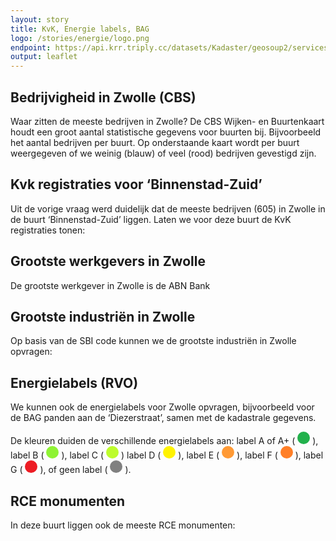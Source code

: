 ```yaml
---
layout: story
title: KvK, Energie labels, BAG
logo: /stories/energie/logo.png
endpoint: https://api.krr.triply.cc/datasets/Kadaster/geosoup2/services/geosoup/sparql
output: leaflet
---
```


## Bedrijvigheid in Zwolle (CBS)

Waar zitten de meeste bedrijven in Zwolle?  De CBS Wijken- en
Buurtenkaart houdt een groot aantal statistische gegevens voor buurten
bij.  Bijvoorbeeld het aantal bedrijven per buurt.  Op onderstaande
kaart wordt per buurt weergegeven of we weinig (blauw) of veel (rood)
bedrijven gevestigd zijn.

<div data-query data-query-sparql="10-buurt-cbs.rq"></div>

## Kvk registraties voor ‘Binnenstad-Zuid’

Uit de vorige vraag werd duidelijk dat de meeste bedrijven (605) in
Zwolle in de buurt ‘Binnenstad-Zuid’ liggen.  Laten we voor deze buurt
de KvK registraties tonen:

<div data-query data-query-sparql="20-buurt-kvk.rq"></div>

## Grootste werkgevers in Zwolle

De grootste werkgever in Zwolle is de ABN Bank

<div
  data-query="http://localhost:4000/stories/kvk/#query=prefix+bag%3A+%3Chttp%3A%2F%2Fbag.basisregistraties.overheid.nl%2Fdef%2Fbag%23%3E%0Aprefix+buurt%3A+%3Chttps%3A%2F%2Fkrr.triply.cc%2FKadaster%2Fcbs%2Fid%2Fbuurt%2F%3E%0Aprefix+energie%3A+%3Chttp%3A%2F%2Fdata.labs.pdok.nl%2Fdataset%2Fenergie%23%3E%0Aprefix+geo%3A+%3Chttp%3A%2F%2Fwww.opengis.net%2Font%2Fgeosparql%23%3E%0Aprefix+kvk%3A+%3Chttp%3A%2F%2Fdata.labs.pdok.nl%2Fdataset%2Fbedrijf%23%3E%0Aprefix+schema%3A+%3Chttp%3A%2F%2Fschema.org%2F%3E%0Aprefix+xsd%3A+%3Chttp%3A%2F%2Fwww.w3.org%2F2001%2FXMLSchema%23%3E%0Aselect+%3Fwerknemers+%3Fnaam+%7B%0A++graph+%3Chttp%3A%2F%2Fkrr.triply.cc%2FKadaster%2Fgraph%2Fkvk%3E+%7B%0A++++%3Forganizatie+kvk%3Aplaats+%22Zwolle%22%5E%5Exsd%3Astring+%3B%0A+++++++++++++++++schema%3AlegalName+%3Fnaam+%3B%0A+++++++++++++++++schema%3AnumberOfEmployees+%3Fwerknemers+.%0A++%7D%0A%7D%0Aorder+by+desc(%3Fwerknemers)%0Alimit+25%0A&contentTypeConstruct=text%2Fturtle&contentTypeSelect=application%2Fsparql-results%2Bjson&endpoint=https%3A%2F%2Fapi.krr.triply.cc%2Fdatasets%2FKadaster%2Fgeosoup2%2Fservices%2Fgeosoup%2Fsparql&requestMethod=POST&tabTitle=Query&headers=%7B%7D&outputFormat=gchart&outputSettings=%7B%22chartConfig%22%3A%7B%22options%22%3A%7B%22legacyScatterChartLabels%22%3Atrue%2C%22isStacked%22%3Afalse%2C%22booleanRole%22%3A%22certainty%22%2C%22vAxes%22%3A%5B%7B%22minValue%22%3Anull%2C%22maxValue%22%3Anull%2C%22viewWindow%22%3Anull%2C%22viewWindowMode%22%3Anull%2C%22useFormatFromData%22%3Atrue%7D%2C%7B%22useFormatFromData%22%3Atrue%7D%5D%2C%22hAxis%22%3A%7B%22viewWindow%22%3A%7B%22max%22%3A3000%2C%22min%22%3Anull%7D%2C%22minValue%22%3Anull%2C%22maxValue%22%3A3000%2C%22useFormatFromData%22%3Atrue%2C%22viewWindowMode%22%3A%22explicit%22%7D%2C%22legend%22%3A%22right%22%2C%22width%22%3A600%2C%22height%22%3A371%2C%22series%22%3A%7B%220%22%3A%7B%22hasAnnotations%22%3Atrue%7D%7D%7D%2C%22state%22%3A%7B%7D%2C%22view%22%3A%7B%22columns%22%3A%5B%7B%22calc%22%3A%22emptyString%22%2C%22sourceColumn%22%3A0%2C%22type%22%3A%22string%22%7D%2C0%2C%7B%22sourceColumn%22%3A1%2C%22properties%22%3A%7B%22role%22%3A%22annotation%22%7D%2C%22label%22%3A%22naam%22%7D%5D%2C%22rows%22%3Anull%7D%2C%22isDefaultVisualization%22%3Afalse%2C%22chartType%22%3A%22BarChart%22%7D%2C%22motionChartState%22%3Anull%7D"
  data-query-output="gchart"
  data-query-sparql="40-kvk-werknemers.rq"></div>

## Grootste industriën in Zwolle

Op basis van de SBI code kunnen we de grootste industriën in Zwolle
opvragen:

<div
  data-query="http://yasgui.org/#query=prefix+kvk%3A+%3Chttp%3A%2F%2Fdata.labs.pdok.nl%2Fdataset%2Fbedrijf%23%3E%0Aprefix+schema%3A+%3Chttp%3A%2F%2Fschema.org%2F%3E%0Aprefix+xsd%3A+%3Chttp%3A%2F%2Fwww.w3.org%2F2001%2FXMLSchema%23%3E%0Aselect+%3Fsbi+(sum(%3Fwerknemers)+as+%3Fn)+%7B%0A++graph+%3Chttp%3A%2F%2Fkrr.triply.cc%2FKadaster%2Fgraph%2Fkvk%3E+%7B%0A++++%3Forganizatie+kvk%3Aplaats+%22Zwolle%22%5E%5Exsd%3Astring+%3B%0A+++++++++++++++++schema%3AlegalName+%3Fnaam+%3B%0A+++++++++++++++++schema%3AnumberOfEmployees+%3Fwerknemers+%3B%0A+++++++++++++++++kvk%3AsbiOmschrijving+%3Fsbi+.%0A++%7D%0A%7D%0Agroup+by+%3Fsbi%0Aorder+by+desc(%3Fn)%0Alimit+10%0A&contentTypeConstruct=text%2Fturtle&contentTypeSelect=application%2Fsparql-results%2Bjson&endpoint=https%3A%2F%2Fapi.krr.triply.cc%2Fdatasets%2FKadaster%2Fgeosoup2%2Fservices%2Fgeosoup%2Fsparql&requestMethod=POST&tabTitle=Query+3&headers=%7B%7D&outputFormat=gchart&outputSettings=%7B%22chartConfig%22%3A%7B%22options%22%3A%7B%22hAxis%22%3A%7B%22useFormatFromData%22%3Atrue%2C%22viewWindow%22%3A%7B%22max%22%3Anull%2C%22min%22%3Anull%7D%2C%22minValue%22%3Anull%2C%22maxValue%22%3Anull%7D%2C%22legacyScatterChartLabels%22%3Atrue%2C%22vAxes%22%3A%5B%7B%22useFormatFromData%22%3Atrue%2C%22viewWindow%22%3A%7B%22max%22%3Anull%2C%22min%22%3Anull%7D%2C%22minValue%22%3Anull%2C%22maxValue%22%3Anull%7D%2C%7B%22useFormatFromData%22%3Atrue%2C%22viewWindow%22%3A%7B%22max%22%3Anull%2C%22min%22%3Anull%7D%2C%22minValue%22%3Anull%2C%22maxValue%22%3Anull%7D%5D%2C%22is3D%22%3Atrue%2C%22pieHole%22%3A0%2C%22booleanRole%22%3A%22certainty%22%2C%22width%22%3A600%2C%22height%22%3A371%7D%2C%22state%22%3A%7B%7D%2C%22view%22%3A%7B%22columns%22%3Anull%2C%22rows%22%3Anull%7D%2C%22isDefaultVisualization%22%3Afalse%2C%22chartType%22%3A%22PieChart%22%7D%2C%22motionChartState%22%3Anull%7D"
  data-query-output="gchart"
  data-query-sparql="50-kvk-sbi.rq"></div>

## Energielabels (RVO)

We kunnen ook de energielabels voor Zwolle opvragen, bijvoorbeeld voor
de BAG panden aan de ‘Diezerstraat’, samen met de kadastrale gegevens.
<p>De kleuren duiden de verschillende energielabels aan: label A of A+
( <svg height="20" viewBox="0 0 20 20"
xmlns="http://www.w3.org/2000/svg"> <circle cx="10" cy="10"
fill="#22b14c" r="10"/> </svg> ), label B ( <svg height="20"
viewBox="0 0 20 20" xmlns="http://www.w3.org/2000/svg"> <circle
cx="10" cy="10" fill="#8ff334" r="10"/> </svg> ), label C ( <svg
height="20" viewBox="0 0 20 20" xmlns="http://www.w3.org/2000/svg">
<circle cx="10" cy="10" fill="#bdfc2c" r="10"/> </svg> ) label D (
<svg height="20" viewBox="0 0 20 20"
xmlns="http://www.w3.org/2000/svg"> <circle cx="10" cy="10"
fill="#fff200" r="10"/> </svg> ), label E ( <svg height="20"
viewBox="0 0 20 20" xmlns="http://www.w3.org/2000/svg"> <circle
cx="10" cy="10" fill="#ff9a35" r="10"/> </svg> ), label F ( <svg
height="20" viewBox="0 0 20 20" xmlns="http://www.w3.org/2000/svg">
<circle cx="10" cy="10" fill="#ff7f27" r="10"/> </svg> ), label G (
<svg height="20" viewBox="0 0 20 20"
xmlns="http://www.w3.org/2000/svg"> <circle cx="10" cy="10"
fill="#ed1c24" r="10"/> </svg> ), of geen label ( <svg height="20"
viewBox="0 0 20 20" xmlns="http://www.w3.org/2000/svg"> <circle
cx="10" cy="10" fill="grey" r="10"/> </svg> ).</p>

<div data-query
     data-query-endpoint="https://data.pdok.nl/sparql"
     data-query-sparql="60-energielabel.rq"></div>

## RCE monumenten

In deze buurt liggen ook de meeste RCE monumenten:

<div data-query data-query-sparql="70-buurt-rce.rq"></div>
